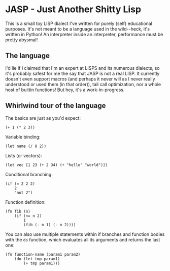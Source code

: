 # JASP - Just Another Shitty Lisp

This is a small toy LISP dialect I've written for purely (self) educational purposes. It's not meant to be a language used
in the wild--heck, it's written in Python! An interpreter inside an interpreter, performance must be pretty abysmal!

## The language

I'd lie if I claimed that I'm an expert at LISPS and its numerous dialects, so it's probably safest for me the say that
JASP is not a real LISP. It currently doesn't even support macros (and perhaps it never will as I never really
understood or used them (in that order)), tail call optimization, nor a whole host of builtin functions! But hey, it's
a work-in-progress.

## Whirlwind tour of the language

The basics are just as you'd expect:
```
(+ 1 (* 2 3))
```

Variable binding:
```
(let name (/ 8 2))
```

Lists (or vectors):
```
(let vec [1 23 (+ 2 34) (+ "hello" "world")])
```

Conditional branching:
```
(if (= 2 2 2)
    2
    "not 2")
```

Function definition:
```
(fn fib (n)
    (if (<= n 2)
        1
        (fib (- n 1) (- n 2))))
```

You can also use multiple statements within if branches and function bodies with the `do` function, which evaluates all
its arguments and returns the last one:
```
(fn function-name (param1 param2)
    (do (let tmp param1)
        (+ tmp param1)))
```
